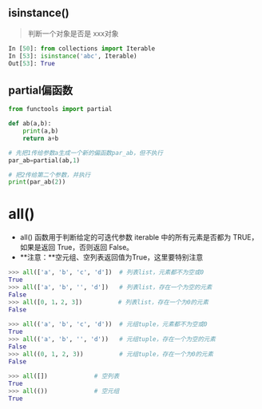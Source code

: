 ##  isinstance()

> 判断一个对象是否是 xxx对象

```python
In [50]: from collections import Iterable
In [53]: isinstance('abc', Iterable)
Out[53]: True

```



## partial偏函数

```python
from functools import partial

def ab(a,b):
    print(a,b)
    return a+b

# 先把1传给参数a生成一个新的偏函数par_ab，但不执行
par_ab=partial(ab,1)

# 把2传给第二个参数，并执行
print(par_ab(2))
```



# all()

- all() 函数用于判断给定的可迭代参数 iterable 中的所有元素是否都为 TRUE，如果是返回 True，否则返回 False。
- **注意：**空元组、空列表返回值为True，这里要特别注意

```python
>>> all(['a', 'b', 'c', 'd'])  # 列表list，元素都不为空或0
True
>>> all(['a', 'b', '', 'd'])   # 列表list，存在一个为空的元素
False
>>> all([0, 1，2, 3])          # 列表list，存在一个为0的元素
False
   
>>> all(('a', 'b', 'c', 'd'))  # 元组tuple，元素都不为空或0
True
>>> all(('a', 'b', '', 'd'))   # 元组tuple，存在一个为空的元素
False
>>> all((0, 1, 2, 3))          # 元组tuple，存在一个为0的元素
False
   
>>> all([])             # 空列表
True
>>> all(())             # 空元组
True
```

